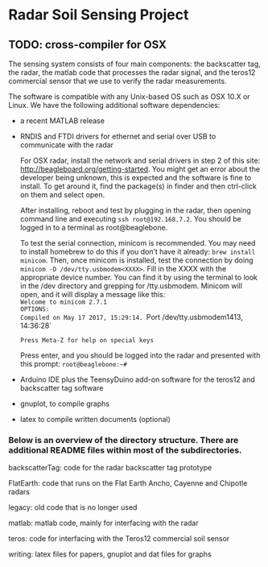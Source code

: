 # Radar Soil Sensing Project
## TODO: cross-compiler for OSX

The sensing system consists of four main components: the backscatter tag, the radar, the matlab code that processes the radar signal, and the teros12 commercial sensor that we use to verify the radar measurements. 

The software is compatible with any Unix-based OS such as OSX 10.X or Linux. We have the following additional software dependencies:
- a recent MATLAB release 
- RNDIS and FTDI drivers for ethernet and serial over USB to communicate with the radar
  	
   For OSX radar, install the network and serial drivers in step 2 of this site: http://beagleboard.org/getting-started. You might get an error about the developer being unknown, this is expected and the software is fine to install. To get around it, find the package(s) in finder and then ctrl-click on them and select open. 

   After installing, reboot and test by plugging in the radar, then opening command line and executing `ssh root@192.168.7.2`. You should be logged in to a terminal as root@beaglebone.

   To test the serial connection, minicom is recommended. You may need to install homebrew to do this if you don’t have it already: `brew install minicom`. Then, once minicom is installed, test the connection by doing `minicom -D /dev/tty.usbmodem<XXXX>`. Fill in the XXXX with the appropriate device number. You can find it by using the terminal to look in the  /dev directory and grepping for /tty.usbmodem. Minicom will open, and it will display a message like this:  
   `Welcome to minicom 2.7.1`  
   `OPTIONS:`  
   `Compiled on May 17 2017, 15:29:14.
   `Port /dev/tty.usbmodem1413, 14:36:28`

   `Press Meta-Z for help on special keys`
   
   Press enter, and you should be logged into the radar and presented with this prompt: `root@beaglebone:~#`

- Arduino IDE plus the TeensyDuino add-on software for the teros12 and backscatter tag software
- gnuplot, to compile graphs
- latex to compile written documents (optional)

### Below is an overview of the directory structure. There are additional README files within most of the subdirectories.

backscatterTag: code for the radar backscatter tag prototype

FlatEarth: code that runs on the Flat Earth Ancho, Cayenne and Chipotle radars

legacy: old code that is no longer used

matlab: matlab code, mainly for interfacing with the radar

teros: code for interfacing with the Teros12 commercial soil sensor

writing: latex files for papers, gnuplot and dat files for graphs

